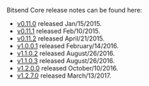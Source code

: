 Bitsend Core release notes can be found here:

- [v0.11.0](release-notes/release-notes-0.11.0.md) released Jan/15/2015.
- [v0.11.1](release-notes/release-notes-0.11.1.md) released Feb/10/2015.
- [v0.11.2](release-notes/release-notes-0.11.2.md) released April/21/2015.
- [v1.0.0.1](release-notes/release-notes-1.0.0.1.md) released February/14/2016.
- [v1.1.0.2](release-notes/release-notes-1.1.0.2.md) released August/26/2016.
- [v1.1.0.3](release-notes/release-notes-1.1.0.3.md) released August/26/2016.
- [v1.2.0.0](release-notes/release-notes-1.2.0.0.md) released October/10/2016.
- [v1.2.7.0](release-notes/release-notes-1.2.7.0.md) released March/13/2017.